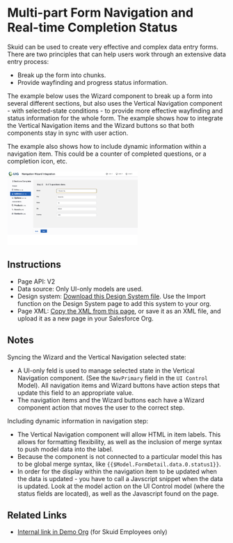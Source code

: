 # Multi-part Form Navigation and Real-time Completion Status

Skuid can be used to create very effective and complex data entry forms.  There are two principles that can help users work through an extensive data entry process:  
- Break up the form into chunks.
- Provide wayfinding and progress status information. 

The example below uses the Wizard component to break up a form into several different sections, but also uses the Vertical Navigation component - with selected-state conditions - to provide more effective wayfinding and status information for the whole form.  The example shows how to integrate the Vertical Navigation items and the Wizard buttons so that both components stay in sync with user action. 

The example also shows how to include dynamic information within a navigation item.  This could be a counter of completed questions, or a completion icon, etc.    

<img src="MultiPartForm.png" width="300"></img>

## Instructions
- Page API:  V2
- Data source: Only UI-only models are used. 
- Design system: [Download this Design System file](SamplePages.designsystem).  Use the Import function on the Design System page to add this system to your org.  
- Page XML:  [Copy the XML from this page](Multi_Part_Form.xml), or save it as an XML file, and upload it as a new page in your Salesforce Org.  

## Notes

Syncing the Wizard and the Vertical Navigation selected state:

- A UI-only feld is used to manage selected state in the Vertical Navigation component.   (See the `NavPrimary` field in the `UI Control` Model).   All navigation items and Wizard buttons have action steps that update this field to an appropriate value. 
- The navigation items and the Wizard buttons each have a Wizard component action that moves the user to the correct step. 

Including dynamic information in navigation step: 

- The Vertical Navigation component will allow HTML in item labels.  This allows for formatting flexibility, as well as the inclusion of merge syntax to push model data into the label. 
- Because the component is not connected to a particular model this has to be global merge syntax, like `{{$Model.FormDetail.data.0.status1}}`.
- In order for the display within the navigation item to be updated when the data is updated - you have to call a Javscript snippet when the data is updated.   Look at the model action on the UI Control model (where the status fields are located),  as well as the Javascript found on the page. 
 
## Related Links
- [Internal link in Demo Org](https://skuid-demo--skuid.na37.visual.force.com/apex/skuid__ui?page=Arbitrary_Filters) (for Skuid Employees only)
